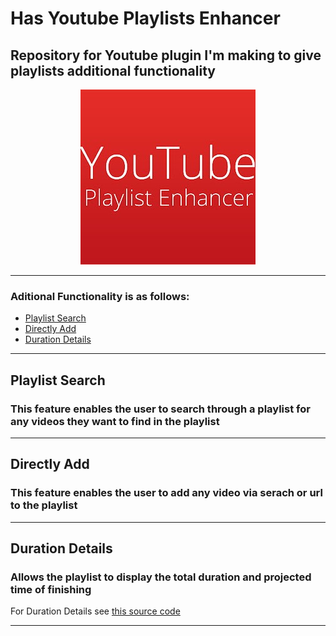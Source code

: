 # Has Youtube Playlists Enhancer

## Repository for Youtube plugin I'm making to give playlists additional functionality
<center><div><img alt="Logo 280 by 280 Pixels" src="Images/Logo280x280.jpg"></div></center>

<hr>

### Aditional Functionality is as follows:

- [Playlist Search](https://github.com/HasanBradfordUni/YoutubePlaylistsEnhancer#playlist-search-)
- [Directly Add](https://github.com/HasanBradfordUni/YoutubePlaylistsEnhancer#directly-add-)
- [Duration Details](https://github.com/HasanBradfordUni/YoutubePlaylistsEnhancer#duration-details-)

<hr>

## Playlist Search <br>
### This feature enables the user to search through a playlist for any videos they want to find in the playlist

<hr>

## Directly Add <br>
### This feature enables the user to add any video via serach or url to the playlist

<hr>

## Duration Details <br>
### Allows the playlist to display the total duration and projected time of finishing 
For Duration Details see [this source code](https://github.com/nrednav/youtube-playlist-duration-calculator) 
<hr>
